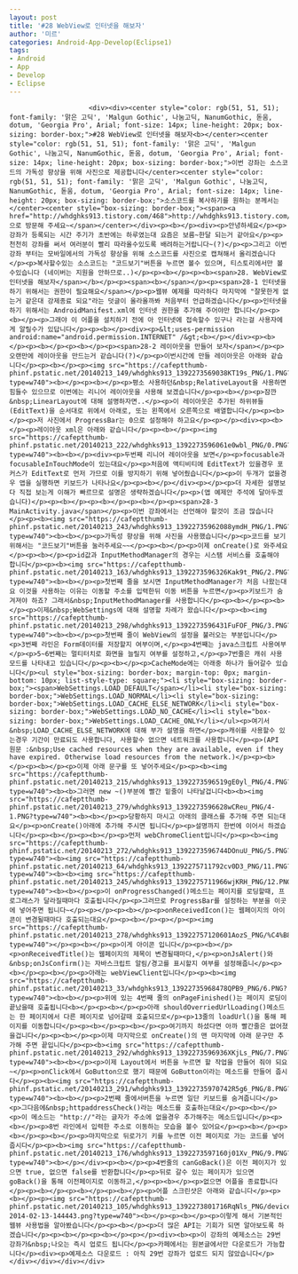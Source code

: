 ```yaml
---
layout: post
title: '#28 WebView로 인터넷을 해보자'
author: '미르'
categories: Android-App-Develop(Eclipse1)
tags:
- Android
- App
- Develop
- Eclipse
---
```



<script> location.href='https://cafe.naver.com/develoid/377890' ; </script>


















						<div><div><center style="color: rgb(51, 51, 51); font-family: '맑은 고딕', 'Malgun Gothic', 나눔고딕, NanumGothic, 돋움, dotum, 'Georgia Pro', Arial; font-size: 14px; line-height: 20px; box-sizing: border-box;">#28 WebView로 인터넷을 해보자<b></center><center style="color: rgb(51, 51, 51); font-family: '맑은 고딕', 'Malgun Gothic', 나눔고딕, NanumGothic, 돋움, dotum, 'Georgia Pro', Arial; font-size: 14px; line-height: 20px; box-sizing: border-box;">이번 강좌는 소스코드의 가독성 향상을 위해 사진으로 제공합니다</center><center style="color: rgb(51, 51, 51); font-family: '맑은 고딕', 'Malgun Gothic', 나눔고딕, NanumGothic, 돋움, dotum, 'Georgia Pro', Arial; font-size: 14px; line-height: 20px; box-sizing: border-box;">소스코드를 복사하기를 원하는 분께서는</center><center style="box-sizing: border-box;"><span><a href="http://whdghks913.tistory.com/468">http://whdghks913.tistory.com/468</a> 으로 방문해 주세요~</span></center></div><p><b></p><div><p>안녕하세요</p><p>강좌가 등록되는 시간 주기가 초반에는 하루였는대 요즘은 보름~한달 되는거 같아요</p><p>천천히 강좌를 써서 여러분이 빨리 따라올수있도록 배려하는거랍니다~(?)</p><p>그리고 이번강좌 부터는 모바일에서의 가독성 향상을 위해 소스코드를 사진으로 캡쳐해서 올리겠습니다</p><p>복사할수있는 소스코드는 "코드보기"버튼을 누르면 볼수 있으며, 티스토리에서만 볼수있습니다 (네이버는 지원을 안하므로..)</p><p><b></p><p><b><span>28. WebView로 인터넷을 해보자</span></b></p><p><span><b></span></p><p><span>28-1 인터넷을 하기 위해서는 권한이 필요해요</span></p><p>웹뷰 예제를 따라하다 마지막에 "잘못한게 없는거 같은대 강제종료 되요"라는 덧글이 올라올까봐 처음부터 언급하겠습니다</p><p>인터넷을 하기 위해서는 AndroidManifest.xml에 인터넷 권한을 추가해 주어야만 합니다</p><p><b></p><p>그래야 이 어플을 설치하기 전에 아 인터넷에 접속할수 있구나 라는걸 사용자에게 알릴수가 있답니다</p><p><b></p><div><p>&lt;uses-permission android:name="android.permission.INTERNET" /&gt;<b></p></div><p><b></p><p><b></p><p><b></p><p><span>28-2 레이아웃을 만들어 보자</span></p><p>오랜만에 레이아웃을 만드는거 같습니다(?)</p><p>이번시간에 만들 레이아웃은 아래와 같습니다</p><p><b></p><p><img src="https://cafeptthumb-phinf.pstatic.net/20140213_149/whdghks913_1392273569038KT19s_PNG/1.PNG?type=w740"><b></p><p><b></p><p>평소 사용하던&nbsp;RelativeLayout을 사용하면 힘들수 있으므로 이번에는 리니어 레이아웃을 사용해 보겠습니다</p><p><b></p><p>잠깐&nbsp;LinearLayout에 대해 설명하자면..</p><p>이 레이아웃은 추가된 하위뷰들(EditText)을 순서대로 위에서 아래로, 또는 왼쪽에서 오른쪽으로 배열합니다</p><p><b></p><p>저 사진에서 ProgressBar는 0으로 설정해야 하고요</p><p></p><div><p><b></p><p>레이아웃 xml은 아래와 같습니다</p><p><b></p><p><img src="https://cafeptthumb-phinf.pstatic.net/20140213_222/whdghks913_1392273596061e0wbl_PNG/0.PNG?type=w740"><b><b></p><div><p>두번째 리니어 레이아웃을 보면</p><p>focusable과 focusableInTouchMode이 있는대요</p><p>처음에 액티비티에 EditText가 있을경우 포커스가 EditText로 먼저 가므로 이를 방지하기 위해 넣어줬습니다</p><p>이 두개가 없을경우 앱을 실행하면 키보드가 나타나요</p><p><b></p></div><p></p><p>더 자세한 설명보다 직접 보는게 이해가 빠르므로 설명은 생략하겠습니다</p><p>(앱 예제안 주석에 달아두겠습니다)</p><p><b></p><p><b></p><p><b></p><p><span>28-3 MainActivity.java</span></p><p>이번 강좌에서는 선언해야 할것이 조금 많습니다</p><p><b><img src="https://cafeptthumb-phinf.pstatic.net/20140213_243/whdghks913_13922735962088ymdH_PNG/1.PNG?type=w740"><b><b></p><p>가독성 향상을 위해 사진을 사용했습니다</p><p>코드를 보기 위해서는 "코드보기"버튼을 눌러주세요~~</p><p><b></p><p>이제 onCreate()로 와주세요</p><p><b></p><p>id값과 InputMethodManager의 경우는 시스탬 서비스를 호출해야 합니다</p><p><b><img src="https://cafeptthumb-phinf.pstatic.net/20140213_163/whdghks913_1392273596326Kak9t_PNG/2.PNG?type=w740"><b><b></p><p>첫번째 줄을 보시면 InputMethodManager가 처음 나왔는대요 이것을 사용하는 이유는 이동할 주소를 입력한뒤 이동 버튼을 누르면</p><p>키보드가 숨겨져야 하죠? 그래서&nbsp;InputMethodManager를 사용합니다</p><p><b></p><p><b></p><p>이제&nbsp;WebSettings에 대해 설명할 차례가 왔습니다</p><p><b><img src="https://cafeptthumb-phinf.pstatic.net/20140213_298/whdghks913_1392273596431FuFOF_PNG/3.PNG?type=w740"><b><b></p><p>첫번째 줄이 WebView의 설정을 불러오는 부분입니다</p><p>3번째 라인은 Form데이터를 저장할지 여부이며,</p><p>4번째는 java스크립트 사용여부</p><p>5~6번째는 멀티터치로 화면을 늘릴지 여부를 설정하고,</p><p>7번줄은 캐쉬 사용 모드를 나타내고 있습니다</p><p><b></p><p>CacheMode에는 아래중 하나가 들어갈수 있습니다</p><ul style="box-sizing: border-box; margin-top: 0px; margin-bottom: 10px; list-style-type: square;"><li style="box-sizing: border-box;"><span>WebSettings.LOAD_DEFAULT</span></li><li style="box-sizing: border-box;">WebSettings.LOAD_NORMAL</li><li style="box-sizing: border-box;">WebSettings.LOAD_CACHE_ELSE_NETWORK</li><li style="box-sizing: border-box;">WebSettings.LOAD_NO_CACHE</li><li style="box-sizing: border-box;">WebSettings.LOAD_CACHE_ONLY</li></ul><p>여기서&nbsp;LOAD_CACHE_ELSE_NETWORK에 대해 부가 설명을 하면</p><p>캐쉬를 사용할수 있는경우 기간이 만료되도 사용합니다, 사용할수 없으면 네트워크를 사용합니다</p><p>(API 원문 :&nbsp;Use cached resources when they are available, even if they have expired. Otherwise load resources from the network.)</p><p><b></p><p><b></p><p>이제 아래 문구를 또 넣어주세요</p><p><b><img src="https://cafeptthumb-phinf.pstatic.net/20140213_215/whdghks913_1392273596519gE0yl_PNG/4.PNG?type=w740"><b><b>그러면 new ~()부분에 빨간 밑줄이 나타날겁니다<b><b><img src="https://cafeptthumb-phinf.pstatic.net/20140213_279/whdghks913_1392273596628wCReu_PNG/4-1.PNG?type=w740"><b><b></p><p>당황하지 마시고 아래의 클래스를 추가해 주면 되는대요</p><p>onCreate()아래에 추가해 주시면 됩니다</p><p>설명까지 한번에 이어서 하겠습니다</p><p><b></p><p><b></p><p>먼저 webChromeClient입니다</p><p><b><img src="https://cafeptthumb-phinf.pstatic.net/20140213_272/whdghks913_1392273596744DOnuU_PNG/5.PNG?type=w740"><b><img src="https://cafeptthumb-phinf.pstatic.net/20140213_64/whdghks913_1392275711792cv0D3_PNG/11.PNG?type=w740"><b><b><img src="https://cafeptthumb-phinf.pstatic.net/20140213_245/whdghks913_1392275711966wjKRH_PNG/12.PNG?type=w740"><b><b></p><p>이 onProgressChanged()메소드는 페이지를 로딩할때, 프로그래스가 달라질때마다 호출됩니다</p><p>그러므로 ProgressBar를 설정하는 부분을 이곳에 넣어주면 됩니다~</p><p></p><p><b></p><p>onReceivedIcon()는 웹페이지의 아이콘이 변경될때마다 호출되는대요</p><p><b></p><p></p><p><img src="https://cafeptthumb-phinf.pstatic.net/20140213_278/whdghks913_13922757120601AozS_PNG/%C4%B8%C3%B3.PNG?type=w740"></p><p><b></p><p>이게 아이콘 입니다</p><p><b></p><p>onReceivedTitle()는 웹페이지의 제목이 변경될때마다,</p><p>onJsAlert()와&nbsp;onJsConfirm()는 자바스크립트 알림/경고를 표시할지 여부를 설정해줍니</p><p><b></p><p><b></p><p>아래는 webViewClient입니다</p><p><b><img src="https://cafeptthumb-phinf.pstatic.net/20140213_33/whdghks913_13922735968478QPB9_PNG/6.PNG?type=w740"><b><b></p><p>위에 있는 4번째 줄의 onPageFinished()는 페이지 로딩이 끝났을때 호출됩니다<b></p><p><b></p><p>아래 shouldOverriedUrlLoading()메소드는 한 페이지에서 다른 페이지로 넘어갈때 호출되므로</p><p>13줄의 loadUrl()을 통해 페이지를 이동합니다</p><p><b></p><p><b></p><p>여기까지 하셨다면 아까 빨간줄은 없어졌을겁니다</p><p><b></p><p>이제 마지막으로 onCreate()의 맨 마지막에 아래 문구만 추가해 주면 끝입니다</p><p><b><img src="https://cafeptthumb-phinf.pstatic.net/20140213_292/whdghks913_1392273596936XKjLs_PNG/7.PNG?type=w740"><b><b></p><p>이제 Layout에서 버튼을 누르면 할 작업을 만들어 줘야 되요~</p><p>onClick에서 GoButton으로 했기 때문에 GoButton이라는 메소드를 만들어 줍시다</p><p><b><img src="https://cafeptthumb-phinf.pstatic.net/20140213_291/whdghks913_13922735970742R5g6_PNG/8.PNG?type=w740"><b><b></p><p>2번째 줄에서버튼을 누르면 일단 키보드를 숨겨줍니다</p><p>그다음에&nbsp;httpaddressCheck()라는 메소드를 호출하는대요</p><p><b></p><p>이 메소드는 "http://"라는 글자가 주소에 없을경우 추가해주는 메소드입니다</p><p><b></p><p>8번 라인에서 입력한 주소로 이동하는 모습을 볼수 있어요</p><p><b></p><p><b></p><p><b></p><p>마지막으로 뒤로가기 키를 누르면 이전 페이지로 가는 코드를 넣어줍시다</p><p><b><img src="https://cafeptthumb-phinf.pstatic.net/20140213_176/whdghks913_1392273597160j01Xv_PNG/9.PNG?type=w740"><b></p></div><p><b></p><p>4번줄의 canGoBack()은 이전 페이지가 있으면 true, 없으면 false를 반환합니다</p><p>뒤로 갈수 있는 페이지가 있으면 goBack()을 통해 이전페이지로 이동하고,</p><p><b></p><p>없으면 어플을 종료합니다</p><p><b></p><p><b></p><p><b></p><p>어플 스크린샷은 아래와 같습니다</p><p><b></p><p><img src="https://cafeptthumb-phinf.pstatic.net/20140213_105/whdghks913_1392273801716RqNls_PNG/device-2014-02-13-144443.png?type=w740"><b></p><p><b></p><p>이렇게 해서 기본적인 웹뷰 사용법을 알아봤습니다</p><p><b></p><p>더 많은 API는 기회가 되면 알아보도록 하겠습니다</p><p><b></p><p><b></p><p></p><div><b><p>이 강좌의 예제소스는 29번 강좌가&nbsp;나오는 즉시 업로드 됩니다</p><p>카페에서는 원본글에서만 다운로드가 가능합니다</p><div><p>예제소스 다운로드 : 아직 29번 강좌가 업로드 되지 않았습니다</p></div></div></div></div>
